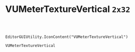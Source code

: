 # VUMeterTextureVertical `2x32`
<img src="/img/VUMeterTextureVertical.png" width=2 height=32>

``` CSharp
EditorGUIUtility.IconContent("VUMeterTextureVertical")
```
```
VUMeterTextureVertical
```
